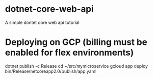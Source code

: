 # dotnet-core-web-api
A simple dontet core web api tutorial

# Deploying on GCP (billing must be enabled for flex environments)
dotnet publish -c Release
cd ~/src/mymicroservice 
gcloud app deploy bin/Release/netcoreapp2.0/publish/app.yaml
